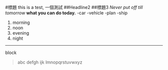 #標題
this is a test, 一個測試
##Headline2
##標題3
*Never put off till tomorrow*
**what you can do today.**
-car
-vehicle
-plan
-ship
1. morning
2. noon
3. evening
4. night
**********************
block
>abc
>defgh
>ijk
>lmnopqrstuvwxyz